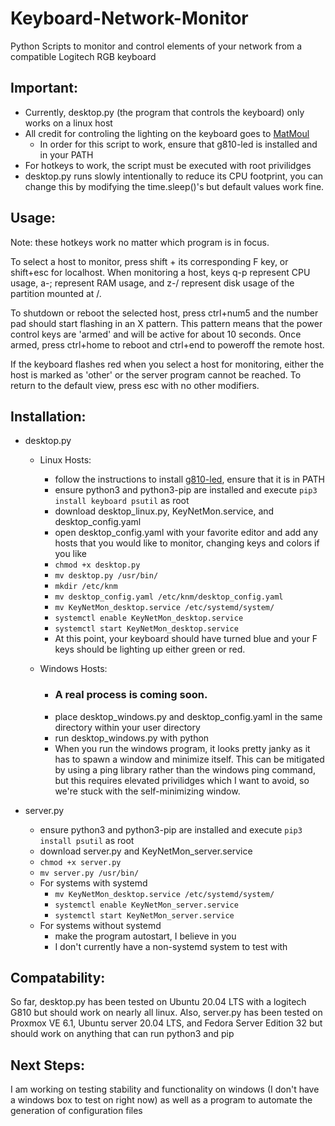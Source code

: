 # Keyboard-Network-Monitor
Python Scripts to monitor and control elements of your network from a compatible Logitech RGB keyboard

## Important:

- Currently, desktop.py (the program that controls the keyboard) only works on a linux host
- All credit for controling the lighting on the keyboard goes to [MatMoul](https://github.com/MatMoul/g810-led)
    - In order for this script to work, ensure that g810-led is installed and in your PATH
- For hotkeys to work, the script must be executed with root privilidges
- desktop.py runs slowly intentionally to reduce its CPU footprint, you can change this by modifying the time.sleep()'s but default values work fine.

## Usage:

Note: these hotkeys work no matter which program is in focus.

To select a host to monitor, press shift + its corresponding F key, or shift+esc for localhost. When monitoring a host, keys q-p represent CPU usage, a-; represent RAM usage, and z-/ represent disk usage of the partition mounted at /. 

To shutdown or reboot the selected host, press ctrl+num5 and the number pad should start flashing in an X pattern. This pattern means that the power control keys are 'armed' and will be active for about 10 seconds. Once armed, press ctrl+home to reboot and ctrl+end to poweroff the remote host.

If the keyboard flashes red when you select a host for monitoring, either the host is marked as 'other' or the server program cannot be reached. To return to the default view, press esc with no other modifiers. 

## Installation:

- desktop.py
    - Linux Hosts:
        - follow the instructions to install [g810-led](https://github.com/MatMoul/g810-led/blob/master/INSTALL.md), ensure that it is in PATH
        - ensure python3 and python3-pip are installed and execute `pip3 install keyboard psutil` as root
        - download desktop_linux.py, KeyNetMon.service, and desktop_config.yaml
        - open desktop_config.yaml with your favorite editor and add any hosts that you would like to monitor, changing keys and colors if you like
        - `chmod +x desktop.py`
        - `mv desktop.py /usr/bin/`
        - `mkdir /etc/knm`
        - `mv desktop_config.yaml /etc/knm/desktop_config.yaml`
        - `mv KeyNetMon_desktop.service /etc/systemd/system/`
        - `systemctl enable KeyNetMon_desktop.service`
        - `systemctl start KeyNetMon_desktop.service`
        - At this point, your keyboard should have turned blue and your F keys should be lighting up either green or red.

    - Windows Hosts:
        - ### A real process is coming soon.
        - place desktop_windows.py and desktop_config.yaml in the same directory within your user directory
        - run desktop_windows.py with python
        -  When you run the windows program, it looks pretty janky as it has to spawn a window and minimize itself. This can be mitigated by using a ping library rather than the windows ping command, but this requires elevated privilidges which I want to avoid, so we're stuck with the self-minimizing window.
    
- server.py
    - ensure python3 and python3-pip are installed and execute `pip3 install psutil` as root
    - download server.py and KeyNetMon_server.service
    - `chmod +x server.py`
    - `mv server.py /usr/bin/`
    - For systems with systemd
        - `mv KeyNetMon_desktop.service /etc/systemd/system/`
        - `systemctl enable KeyNetMon_server.service`
        - `systemctl start KeyNetMon_server.service`
    - For systems without systemd
        - make the program autostart, I believe in you
        - I don't currently have a non-systemd system to test with
    
## Compatability:

So far, desktop.py has been tested on Ubuntu 20.04 LTS with a logitech G810 but should work on nearly all linux. Also, server.py has been tested on Proxmox VE 6.1, Ubuntu server 20.04 LTS, and Fedora Server Edition 32 but should work on anything that can run python3 and pip

## Next Steps:

I am working on testing stability and functionality on windows (I don't have a windows box to test on right now) as well as a program to automate the generation of configuration files
